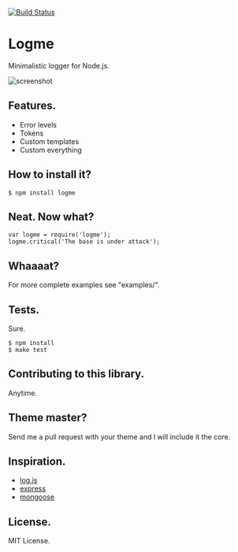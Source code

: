 [![Build Status](https://secure.travis-ci.org/vesln/logme.png)](http://travis-ci.org/vesln/logme)

# Logme

Minimalistic logger for Node.js.

![screenshot](http://img853.imageshack.us/img853/3641/screenshot20111210at226.png)

## Features.

- Error levels
- Tokens
- Custom templates
- Custom everything

## How to install it?

	$ npm install logme
	
## Neat. Now what?

	var logme = require('logme');
	logme.critical('The base is under attack');

## Whaaaat?

For more complete examples see "examples/".

## Tests.

Sure.

	$ npm install
	$ make test

## Contributing to this library.

Anytime.

## Theme master?

Send me a pull request with your theme and I will include it the core.

## Inspiration.

- [log.js](https://github.com/visionmedia/log.js)
- [express](https://github.com/visionmedia/express)
- [mongoose](https://github.com/LearnBoost/mongoose)

## License.

MIT License.